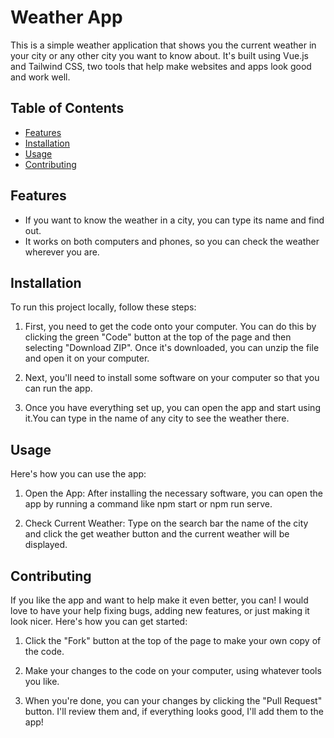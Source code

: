 # Weather App

This is a simple weather application that shows you the current weather in your city or any other city you want to know about. It's built using Vue.js and Tailwind CSS, two tools that help make websites and apps look good and work well.

## Table of Contents

- [Features](#features)
- [Installation](#installation)
- [Usage](#usage)
- [Contributing](#contributing)

## Features

- If you want to know the weather in a city, you can type its name and find out.
- It works on both computers and phones, so you can check the weather wherever you are.

## Installation

To run this project locally, follow these steps:

1. First, you need to get the code onto your computer. You can do this by clicking the green "Code" button at the top of the page and then selecting "Download ZIP". Once it's downloaded, you can unzip the file and open it on your computer.

2. Next, you'll need to install some software on your computer so that you can run the app.

3. Once you have everything set up, you can open the app and start using it.You can type in the name of any city to see the weather there.

## Usage

Here's how you can use the app:

1. Open the App: After installing the necessary software, you can open the app by running a command like npm start or npm run serve.

2. Check Current Weather: Type on the search bar the name of the city and click the get weather button and the current weather will be displayed.

## Contributing

If you like the app and want to help make it even better, you can! I would love to have your help fixing bugs, adding new features, or just making it look nicer. Here's how you can get started:

1. Click the "Fork" button at the top of the page to make your own copy of the code.

2. Make your changes to the code on your computer, using whatever tools you like.

3. When you're done, you can your changes by clicking the "Pull Request" button. I'll review them and, if everything looks good, I'll add them to the app!
